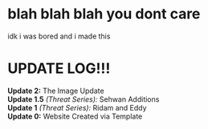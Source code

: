 # blah blah blah you dont care
idk i was bored and i made this

# UPDATE LOG!!!
**Update 2:** The Image Update <br>
**Update 1.5** *(Threat Series):* Sehwan Additions <br>
**Update 1** *(Threat Series):* Ridam and Eddy <br>
**Update 0:** Website Created via Template <br>
